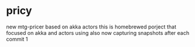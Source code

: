 pricy
=====
new mtg-pricer based on akka actors
this is homebrewed porject that focused on akka and actors using
also now capturing snapshots after each commit
1
